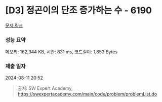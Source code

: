 # [D3] 정곤이의 단조 증가하는 수 - 6190 

[문제 링크](https://swexpertacademy.com/main/code/problem/problemDetail.do?contestProbId=AWcPjEuKAFgDFAU4) 

### 성능 요약

메모리: 162,344 KB, 시간: 831 ms, 코드길이: 1,853 Bytes

### 제출 일자

2024-08-11 20:52



> 출처: SW Expert Academy, https://swexpertacademy.com/main/code/problem/problemList.do